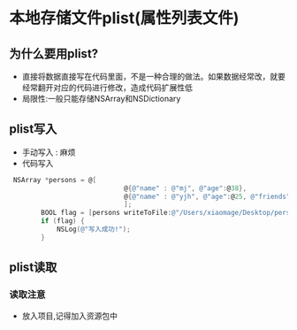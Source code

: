 # 本地存储文件plist(属性列表文件)
## 为什么要用plist?
* 直接将数据直接写在代码里面，不是一种合理的做法。如果数据经常改，就要经常翻开对应的代码进行修改，造成代码扩展性低
* 局限性:一般只能存储NSArray和NSDictionary

## plist写入
* 手动写入 : 麻烦
* 代码写入
```objectivec
 NSArray *persons = @[
                             @{@"name" : @"mj", @"age":@38},
                             @{@"name" : @"yjh", @"age":@25, @"friends":@[@"大神11期", @"sz"]}
                             ];
        BOOL flag = [persons writeToFile:@"/Users/xiaomage/Desktop/persons.plist" atomically:YES];
        if (flag) {
            NSLog(@"写入成功!");
        }
```

## plist读取

### 读取注意
* 放入项目,记得加入资源包中

